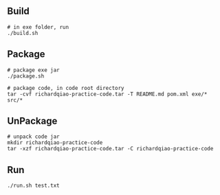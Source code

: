 ## Build
```shell
# in exe folder, run
./build.sh
```
## Package
```shell
# package exe jar
./package.sh

# package code, in code root directory
tar -cvf richardqiao-practice-code.tar -T README.md pom.xml exe/* src/*
```
## UnPackage
```shell
# unpack code jar
mkdir richardqiao-practice-code
tar -xzf richardqiao-practice-code.tar -C richardqiao-practice-code
```
## Run
```shell
./run.sh test.txt
```
